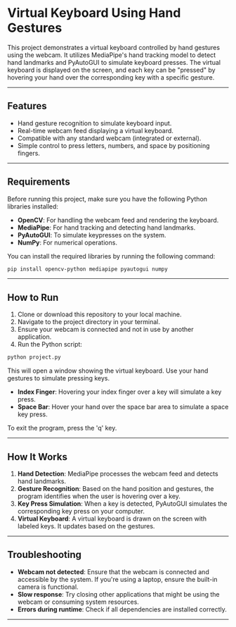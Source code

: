 # Virtual Keyboard Using Hand Gestures

This project demonstrates a virtual keyboard controlled by hand gestures using the webcam. It utilizes MediaPipe's hand tracking model to detect hand landmarks and PyAutoGUI to simulate keyboard presses. The virtual keyboard is displayed on the screen, and each key can be "pressed" by hovering your hand over the corresponding key with a specific gesture.

---

## Features

- Hand gesture recognition to simulate keyboard input.
- Real-time webcam feed displaying a virtual keyboard.
- Compatible with any standard webcam (integrated or external).
- Simple control to press letters, numbers, and space by positioning fingers.

---

## Requirements

Before running this project, make sure you have the following Python libraries installed:

- **OpenCV**: For handling the webcam feed and rendering the keyboard.
- **MediaPipe**: For hand tracking and detecting hand landmarks.
- **PyAutoGUI**: To simulate keypresses on the system.
- **NumPy**: For numerical operations.




You can install the required libraries by running the following command:

```bash
pip install opencv-python mediapipe pyautogui numpy
```
---

## How to Run

1. Clone or download this repository to your local machine.
2. Navigate to the project directory in your terminal.
3. Ensure your webcam is connected and not in use by another application.
4. Run the Python script:

```bash
python project.py
```



This will open a window showing the virtual keyboard. Use your hand gestures to simulate pressing keys. 

- **Index Finger**: Hovering your index finger over a key will simulate a key press.
- **Space Bar**: Hover your hand over the space bar area to simulate a space key press.

To exit the program, press the 'q' key.

---

## How It Works

1. **Hand Detection**: MediaPipe processes the webcam feed and detects hand landmarks.
2. **Gesture Recognition**: Based on the hand position and gestures, the program identifies when the user is hovering over a key.
3. **Key Press Simulation**: When a key is detected, PyAutoGUI simulates the corresponding key press on your computer.
4. **Virtual Keyboard**: A virtual keyboard is drawn on the screen with labeled keys. It updates based on the gestures.

---

## Troubleshooting

- **Webcam not detected**: Ensure that the webcam is connected and accessible by the system. If you're using a laptop, ensure the built-in camera is functional.
- **Slow response**: Try closing other applications that might be using the webcam or consuming system resources.
- **Errors during runtime**: Check if all dependencies are installed correctly.

---


